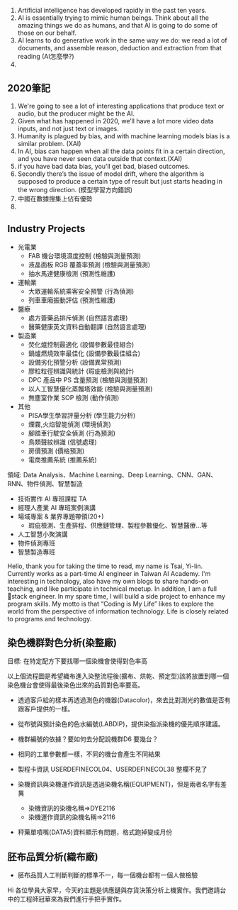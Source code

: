 
1. Artificial intelligence has developed rapidly in the past ten years.
2. AI is essentially trying to mimic human beings. Think about all the amazing things we do as humans, and that AI is going to do some of those on our behalf.
3. AI learns to do generative work in the same way we do: we read a lot of documents, and assemble reason, deduction and extraction from that reading (AI怎麼學?)
4. 




## 2020筆記
1. We're going to see a lot of interesting applications that produce text or audio, but the producer might be the AI.
2. Given what has happened in 2020, we’ll have a lot more video data inputs, and not just text or images.
3. Humanity is plagued by bias, and with machine learning models bias is a similar problem.  (XAI)
4. In AI, bias can happen when all the data points fit in a certain direction, and you have never seen data outside that context.(XAI)
5. if you have bad data bias, you’ll get bad, biased outcomes.
6. Secondly there’s the issue of model drift, where the algorithm is supposed to produce a certain type of result but just starts heading in the wrong direction. (模型學習方向錯誤)
7. 中國在數據搜集上佔有優勢
8. 

## Industry Projects
- 光電業
    - FAB 機台環境濕度控制 (檢驗與測量預測)
    - 液晶面板 RGB 覆蓋率預測 (檢驗與測量預測)
    - 抽水馬達健康檢測 (預測性維護)
- 運輸業
    - 大眾運輸系統乘客安全預警 (行為偵測)
    - 列車車廂振動評估 (預測性維護)
- 醫療
    - 處方簽藥品排斥偵測 (自然語言處理)
    - 醫藥健康英文資料自動翻譯 (自然語言處理)
- 製造業
    - 焚化爐控制最適化 (設備參數最佳組合)
    - 鍋爐燃燒效率最佳化 (設備參數最佳組合)
    - 設備劣化預警分析 (設備異常預測)
    - 膠粒粒徑辨識與統計 (瑕疵檢測與統計)
    - DPC 產品中 PS 含量預測 (檢驗與測量預測)
    - 以人工智慧優化蒸餾塔效能 (檢驗與測量預測)
    - 無塵室作業 SOP 檢測 (動作偵測)
- 其他
    - PISA學生學習評量分析 (學生能力分析)
    - 煙霧,火焰智能偵測 (環境偵測)
    - 腳踏車行駛安全偵測 (行為預測)
    - 鳥類聲紋辨識 (信號處理)
    - 房價預測 (價格預測)
    - 電商推薦系統 (推薦系統)


領域: Data Analysis、Machine Learning、Deep Learning、CNN、GAN、RNN、物件偵測、智慧製造
- 技術實作 AI 專班課程 TA
- 經理人產業 AI 專班案例演講
- 場域專案 & 業界專題帶領(20+)
    - 瑕疵檢測、生產排程、供應鏈管理、製程參數優化、智慧醫療...等
- 人工智慧小聚演講
- 物件偵測專班
- 智慧製造專班


Hello, thank you for taking the time to read, my name is Tsai, Yi-lin. Currently works as a part-time AI engineer in Taiwan AI Academy. I'm interesting in technology, also have my own blogs to share hands-on teaching, and like participate in technical meetup. In addition, I am a full stack engineer. In my spare time, I will build a side project to enhance my program skills. My motto is that “Coding is My Life” likes to explore the world from the perspective of information technology. Life is closely related to programs and technology.


## 染色機群對色分析(染整廠)
目標: 在特定配方下要找哪一個染機會使得對色率高

<!-- ![](https://i.imgur.com/BLF5IKj.png) -->

以上個流程圖是希望織布進入染整流程後(擴布、烘乾、預定型)該將放置到哪一個染色機台會使得最後染色出來的品質對色率要高。

- 透過客戶給的樣本再透過測色的機器(Datacolor)，來去比對測光的數值是否有跟客戶提供的一樣。
- 從布號與預計染色的色水編號(LABDIP)，提供染指派染機的優先順序建議。

- 機群編號的依據？要如何去分配說機群D6 要幾台？
- 相同的工單參數都一樣，不同的機台會產生不同結果
- 製程卡資訊 USERDEFINECOL04、USERDEFINECOL38 整欄不見了
- 染機資訊與染機運作資訊是透過染機名稱(EQUIPMENT)，但是兩者名字有差異
    - 染機資訊的染機名稱=>DYE2116
    - 染機運作資訊的染機名稱=>2116
- 秤藥單噴嘴(DATA5)資料顯示有問題，格式跑掉變成月份

## 胚布品質分析(織布廠)
- 胚布品質人工判斷判斷的標準不一，每一個機台都有一個人做檢驗

Hi 各位學員大家早，今天的主題是供應鏈與存貨決策分析上機實作。我們邀請台中的工程師冠華來為我們進行手把手實作。